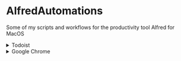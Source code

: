 # AlfredAutomations
Some of my scripts and workflows for the productivity tool Alfred for MacOS

<details>
  <summary>Todoist </summary>

## My Todoist automations I use on a daily basis with Alfred 4 on MacOS

These are simple Python scripts, which I'm using daily. 

You need to install Todoist Python Modul via this command in the commandline / terminal 

`pip3 install todoist-api-python`

To get your API Code go to https://todoist.com/app/settings/integrations and scroll to the end of this site. 

### AddOneTaskToInbox.py
I use this as a workflow to add a quick todo to my Inbox no matter if todoist is running or not. I'll trigger it by the keyword "todo:". The input/text is entered as title for the task. No project assigning, due date or labels can be add via this workflow. 

To create this workflow. 
![](Todoist/Images/AddOneTaskToInbox_1.jpeg)

1. Create a new workflow, which is triggered by a keyword of your choice. You need to make a argument required. 

![](Todoist/Images/AddOneTaskToInbox_2.jpeg)

2. Add a action to run an external script (as Python3 is currently not supported in Alfred and MacOS 12.x comes without Python2.7) Past the link to your script.

![](Todoist/Images/AddOneTaskToInbox_3.jpeg)

## Multiple Lines to Todoist 
This my most used workflow for Todoist. The original idea was born after couple of todos from meetings. To explain that shortly: I'm writing meeting minutes for every meeting (ok the most :-) ) and I write also the todos down, which where discussed in the meeting. It was always time consuming to take this todos from the meeting and copy paste them into the project, I want them in. 

So I created this script. For each selected line it creates a task with the text in this line in an previous selected project. 

To create this workflow. 
![](/Todoist/Images/MeetingMinutes_1.jpg)

1. Create a new workflow, which is triggered by a universal action. You need to make a argument required. 

![](/Todoist/Images/MeetingMinutes_2.jpg)

2. Add Utilies Element "Arg and Vars" and select passthrought. 

![](/Todoist/Images/MeetingMinutes_3.jpg)

3. Add a action to run an external script (as Python3 is currently not supported in Alfred and MacOS 12.x comes without Python2.7) Past the link to your script.  (I have a second Python version installed which has a bug in it, therefore I link directly to the correct directory in the Shebang)

![](Todoist/Images/MeetingMinutes_4.jpg)

4. Play a sound if you like at compeltion

</details>


<details>
  <summary>Google Chrome </summary>
  
 # Open Google Chrome profile from Alfred
 I'm using Chrome as my main browser for work related things. As consultant I'm using a lot of different profiles and I want to open them as quick as possible. 
 
 Therefore I created this small Alfred Workflow which reads all available Google Chrome profiles from the folder and provides a selection of all. The selected one will be opend in a new window. 
 
 I'm not an python expert and I asume that the code is pretty basic. So, I'm also thankfull for any suggestion to improve the code. 
 
**As long as you have not modified your chrome settings folder, this workflow does not need any configuration.**

To trigger the workflow simpy write `chpr`
![](/GoogleChrome/chpr.jpg)

![](/GoogleChrome/fullWf.jpg)
 
 
